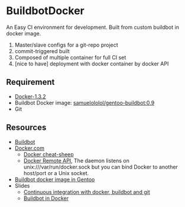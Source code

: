 BuildbotDocker
==============

An Easy CI environment for development. Built from custom buildbot in docker image. 

1. Master/slave configs for a git-repo project
2. commit-triggered built
3. Composed of multiple container for full CI set
4. [nice to have] deployment with docker container by docker API


Requirement
----------
* [Docker-1.3.2](://github.com/docker/docker/blob/v1.3.2/CHANGELOG.md#132-2014-11-20)
* Buildbot Docker image: [samuelololol/gentoo-buildbot:0.9](https://registry.hub.docker.com/u/samuelololol/gentoo-buildbot/tags/manage/)
* Git



Resources
---------
* [Buildbot](http://buildbot.net)
* [Docker.com](https://www.docker.com/)
  * [Docker cheat-sheep](https://github.com/wsargent/docker-cheat-sheet)
  * [Docker Remote API](http://docs.docker.com/reference/api/docker_remote_api_v1.9/), The daemon listens on unix:///var/run/docker.sock but you can bind Docker to another host/port or a Unix socket.
* [Buildbot docker image in Gentoo](https://registry.hub.docker.com/u/samuelololol/gentoo-buildbot/)
* Slides
  * [Continuous integration with docker, buildbot and git](http://www.slideshare.net/Adieu/continuous-integration-with-docker-buildbot-and-git)
  * [Buildbot in Docker](http://slidedeck.io/mboersma/buildbot-docker-presentation)

